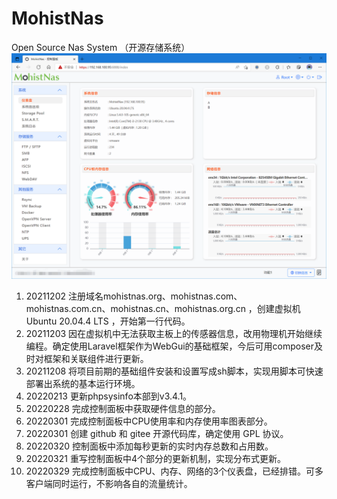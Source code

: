 # MohistNas
Open Source Nas System （开源存储系统）
![Image text](https://github.com/FriBox/MohistNas/raw/main/MohistNas.png)

001.  20211202  注册域名mohistnas.org、mohistnas.com、mohistnas.com.cn、mohistnas.cn、mohistnas.org.cn ，创建虚拟机 Ubuntu 20.04.4 LTS ，开始第一行代码。
002.  20211203  因在虚拟机中无法获取主板上的传感器信息，改用物理机开始继续编程。确定使用Laravel框架作为WebGui的基础框架，今后可用composer及时对框架和关联组件进行更新。
003.  20211208  将项目前期的基础组件安装和设置写成sh脚本，实现用脚本可快速部署出系统的基本运行环境。
004.  20220213  更新phpsysinfo本部到v3.4.1。
005.  20220228  完成控制面板中获取硬件信息的部分。
006.  20220301  完成控制面板中CPU使用率和内存使用率图表部分。
007.  20220301  创建 github 和 gitee 开源代码库，确定使用 GPL 协议。
008.  20220320  控制面板中添加每秒更新的实时内存总数和占用数。
009.  20220321  重写控制面板中4个部分的更新机制，实现分布式更新。
010.  20220329  完成控制面板中CPU、内存、网络的3个仪表盘，已经排错。可多客户端同时运行，不影响各自的流量统计。
